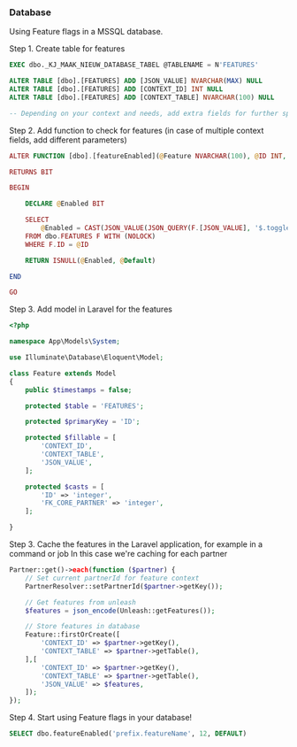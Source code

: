 ### Database

Using Feature flags in a MSSQL database.

Step 1. Create table for features
```sql
EXEC dbo._KJ_MAAK_NIEUW_DATABASE_TABEL @TABLENAME = N'FEATURES'

ALTER TABLE [dbo].[FEATURES] ADD [JSON_VALUE] NVARCHAR(MAX) NULL
ALTER TABLE [dbo].[FEATURES] ADD [CONTEXT_ID] INT NULL
ALTER TABLE [dbo].[FEATURES] ADD [CONTEXT_TABLE] NVARCHAR(100) NULL

-- Depending on your context and needs, add extra fields for further specyfing the feature 
```

Step 2. Add function to check for features (in case of multiple context fields, add different parameters)
```php
ALTER FUNCTION [dbo].[featureEnabled](@Feature NVARCHAR(100), @ID INT, @Default BIT = 0)

RETURNS BIT

BEGIN

	DECLARE @Enabled BIT

	SELECT
		@Enabled = CAST(JSON_VALUE(JSON_QUERY(F.[JSON_VALUE], '$.toggles."' + @Feature + '"'), '$.enabled') AS BIT)
	FROM dbo.FEATURES F WITH (NOLOCK)
	WHERE F.ID = @ID

	RETURN ISNULL(@Enabled, @Default)

END

GO
```

Step 3. Add model in Laravel for the features
```php
<?php

namespace App\Models\System;

use Illuminate\Database\Eloquent\Model;

class Feature extends Model
{
    public $timestamps = false;

    protected $table = 'FEATURES';

    protected $primaryKey = 'ID';

    protected $fillable = [
        'CONTEXT_ID',
        'CONTEXT_TABLE',
        'JSON_VALUE',
    ];

    protected $casts = [
        'ID' => 'integer',
        'FK_CORE_PARTNER' => 'integer',
    ];

}
```

Step 3. Cache the features in the Laravel application, for example in a command or job
In this case we're caching for each partner
```php
Partner::get()->each(function ($partner) {
    // Set current partnerId for feature context
    PartnerResolver::setPartnerId($partner->getKey());

    // Get features from unleash
    $features = json_encode(Unleash::getFeatures());

    // Store features in database
    Feature::firstOrCreate([
        'CONTEXT_ID' => $partner->getKey(),
        'CONTEXT_TABLE' => $partner->getTable(),
    ],[
        'CONTEXT_ID' => $partner->getKey(),
        'CONTEXT_TABLE' => $partner->getTable(),
        'JSON_VALUE' => $features,
    ]);
});
```

Step 4. Start using Feature flags in your database!
```sql
SELECT dbo.featureEnabled('prefix.featureName', 12, DEFAULT)
```
